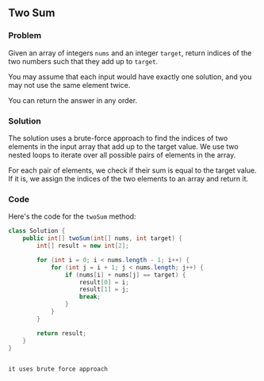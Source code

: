 ## Two Sum

### Problem

Given an array of integers `nums` and an integer `target`, return indices of the two numbers such that they add up to `target`.

You may assume that each input would have exactly one solution, and you may not use the same element twice.

You can return the answer in any order.

### Solution

The solution uses a brute-force approach to find the indices of two elements in the input array that add up to the target value. We use two nested loops to iterate over all possible pairs of elements in the array.

For each pair of elements, we check if their sum is equal to the target value. If it is, we assign the indices of the two elements to an array and return it.

### Code

Here's the code for the `twoSum` method:

```java
class Solution {
    public int[] twoSum(int[] nums, int target) {
        int[] result = new int[2];

        for (int i = 0; i < nums.length - 1; i++) {
            for (int j = i + 1; j < nums.length; j++) {
                if (nums[i] + nums[j] == target) {
                    result[0] = i;
                    result[1] = j;
                    break;
                }
            }
        }

        return result;
    }
}


it uses brute force approach
